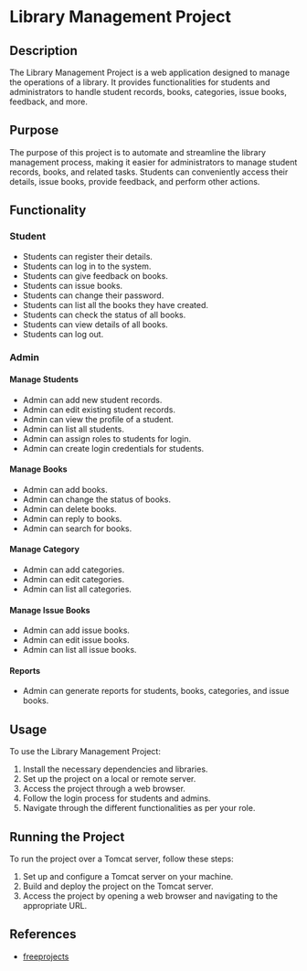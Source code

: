 # Library Management Project

## Description
The Library Management Project is a web application designed to manage the operations of a library. It provides functionalities for students and administrators to handle student records, books, categories, issue books, feedback, and more.

## Purpose
The purpose of this project is to automate and streamline the library management process, making it easier for administrators to manage student records, books, and related tasks. Students can conveniently access their details, issue books, provide feedback, and perform other actions.

## Functionality
### Student
- Students can register their details.
- Students can log in to the system.
- Students can give feedback on books.
- Students can issue books.
- Students can change their password.
- Students can list all the books they have created.
- Students can check the status of all books.
- Students can view details of all books.
- Students can log out.

### Admin
#### Manage Students
- Admin can add new student records.
- Admin can edit existing student records.
- Admin can view the profile of a student.
- Admin can list all students.
- Admin can assign roles to students for login.
- Admin can create login credentials for students.

#### Manage Books
- Admin can add books.
- Admin can change the status of books.
- Admin can delete books.
- Admin can reply to books.
- Admin can search for books.

#### Manage Category
- Admin can add categories.
- Admin can edit categories.
- Admin can list all categories.

#### Manage Issue Books
- Admin can add issue books.
- Admin can edit issue books.
- Admin can list all issue books.

#### Reports
- Admin can generate reports for students, books, categories, and issue books.

## Usage
To use the Library Management Project:
1. Install the necessary dependencies and libraries.
2. Set up the project on a local or remote server.
3. Access the project through a web browser.
4. Follow the login process for students and admins.
5. Navigate through the different functionalities as per your role.

## Running the Project
To run the project over a Tomcat server, follow these steps:
1. Set up and configure a Tomcat server on your machine.
2. Build and deploy the project on the Tomcat server.
3. Access the project by opening a web browser and navigating to the appropriate URL.

## References
- [freeprojects](https://www.freeprojectz.com/)

